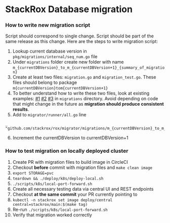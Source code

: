 # StackRox Database migration

### How to write new migration script
Script should correspond to single change. Script should be part of the same release as this change.
Here are the steps to write migration script:
1. Lookup current database version in `pkg/migrations/internal/seq_num.go` file
2. Under `migrations` folder create new folder with name
`m_{currentDBVersion}_to_m_{currentDBVersion+1}_{summary_of_migration}`
3. Create at least two files: `migration.go` and `migration_test.go`. These files should belong to package `m{currentDBVersion}tom{currentDBVersion+1}`
4. To better understand how to write these two files, look at existing examples: [#1](https://github.com/stackrox/rox/pull/8609) [#2](https://github.com/stackrox/rox/pull/7581) [#3](https://github.com/stackrox/rox/pull/7921) in `migrations` directory. Avoid depending on code that might change in the future as **migration should produce consistent results**.
5. Add to `migrator/runner/all.go` line
```
_ "github.com/stackrox/rox/migrator/migrations/m_{currentDBVersion}_to_m_{currentDBVersion+1}_{summary_of_migration}"
```
6. Increment the currentDBVersion to currentDBVersion+1

### How to test migration on locally deployed cluster
1. Create PR with migration files to build image in CircleCI
2. Checkout **before** commit with migration files and `make clean image`
3. `export STORAGE=pvc`
4. `teardown && ./deploy/k8s/deploy-local.sh`
5. `./scripts/k8s/local-port-forward.sh`
6. Create all necessary testing data via central UI and REST endpoints
7. Checkout **at the same commit** your PR currently pointing to
8. `kubectl -n stackrox set image deploy/central central=stackrox/main:$(make tag)`
9. Re-run `./scripts/k8s/local-port-forward.sh`
10. Verify that migration worked correctly